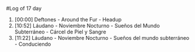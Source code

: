 #Log of 17 day

1. [00:00] Deftones - Around the Fur - Headup
1. [10:52] Láudano - Noviembre Nocturno - Sueños del Mundo Subterráneo - Cárcel de Piel y Sangre
1. [11:22] Láudano - Noviembre Nocturno - Sueños del mundo subterráneo - Conduciendo
